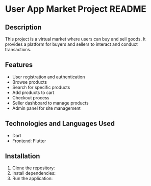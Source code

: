 # User App Market Project README

## Description
This project is a virtual market where users can buy and sell goods. It provides a platform for buyers and sellers to interact and conduct transactions.

## Features
- User registration and authentication
- Browse products
- Search for specific products
- Add products to cart
- Checkout process
- Seller dashboard to manage products
- Admin panel for site management

## Technologies and Languages Used
- Dart
- Frontend: Flutter

## Installation
1. Clone the repository:
2. Install dependencies:
3. Run the application:
